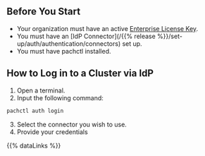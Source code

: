 


## Before You Start 

- Your organization must have an active [Enterprise License Key](../../../).
- You must have an [IdP Connector](/{{% release %}}/set-up/auth/authentication/connectors) set up. 
- You must have pachctl installed.

## How to Log in to a Cluster via IdP

1. Open a terminal.
2. Input the following command:
```s
pachctl auth login
```
3. Select the connector you wish to use.
4. Provide your credentials


{{% dataLinks %}}